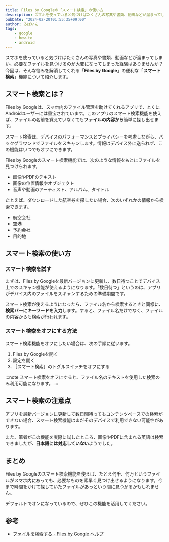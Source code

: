 ```yaml
---
title: Files by Googleの「スマート検索」の使い方
description: スマホを使っていると気づけばたくさんの写真や書類、動画などが溜まってしまい、必要なファイルを見つけるのが大変になってしまった経験はありませんか？今回は、そんな悩みを解消してくれる「Files by Google」の便利な「スマート検索」機能について紹介します。
pubDate: "2024-02-20T01:55:35+09:00"
author: ろぼいん
tags:
    - google
    - how-to
    - android
---
```


スマホを使っていると気づけばたくさんの写真や書類、動画などが溜まってしまい、必要なファイルを見つけるのが大変になってしまった経験はありませんか？今回は、そんな悩みを解消してくれる「**Files by Google**」の便利な「**スマート検索**」機能について紹介します。

## スマート検索とは？

Files by Googleは、スマホ内のファイル管理を助けてくれるアプリで、とくにAndroidユーザーには重宝されています。このアプリのスマート検索機能を使えば、ファイルの名前を覚えていなくても**ファイルの内容から**簡単に探し出せます。

スマート検索は、デバイスのパフォーマンスとプライバシーを考慮しながら、バックグラウンドでファイルをスキャンします。情報はデバイス外に送られず、この機能はいつでもオフにできます。

Files by Googleのスマート検索機能では、次のような情報をもとにファイルを見つけられます。

- 画像やPDFのテキスト
- 画像の位置情報やオブジェクト
- 音声や動画のアーティスト、アルバム、タイトル

たとえば、ダウンロードした航空券を探したい場合、次のいずれかの情報から検索できます。

- 航空会社
- 空港
- 予約会社
- 目的地

## スマート検索の使い方

### スマート検索を試す

まずは、Files by Googleを最新バージョンに更新し、数日待つことでデバイス上でのスキャン機能が使えるようになります。「数日待つ」というのは、アプリがデバイス内のファイルをスキャンするための準備期間です。

スマート検索が使えるようになったら、ファイル名から検索するときと同様に、**検索バーにキーワードを入力**します。すると、ファイル名だけでなく、ファイルの内容からも検索が行われます。

### スマート検索をオフにする方法

スマート検索機能をオフにしたい場合は、次の手順に従います。

1. Files by Googleを開く
2. 設定を開く
3. ［スマート検索］のトグルスイッチをオフにする

:::note
スマート検索をオフにすると、ファイル名のテキストを使用した検索のみ利用可能になります。
:::

## スマート検索の注意点

アプリを最新バージョンに更新して数日間待ってもコンテンツベースでの検索ができない場合、スマート検索機能はまだそのデバイスで利用できない可能性があります。

また、筆者がこの機能を実際に試したところ、画像やPDFに含まれる英語は検索できましたが、**日本語には対応していない**ようでした。

## まとめ

Files by Googleのスマート検索機能を使えば、たとえ何千、何万というファイルがスマホ内にあっても、必要なものを素早く見つけ出せるようになります。今まで時間をかけて探していたファイルがあっという間に見つかるかもしれません。

デフォルトでオンになっているので、ぜひこの機能を活用してください。

## 参考

- [ファイルを検索する - Files by Google ヘルプ](https://support.google.com/files/answer/9765316)
